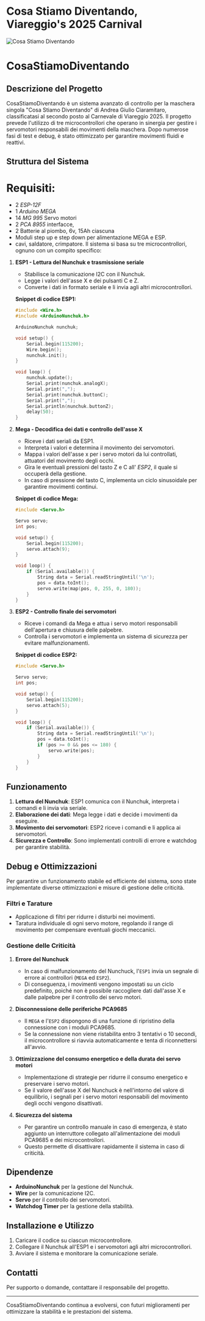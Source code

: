 # Cosa Stiamo Diventando, Viareggio's 2025 Carnival

![Cosa Stiamo Diventando](./img/cosaStiamoDiventando.jpg)


# CosaStiamoDiventando

## Descrizione del Progetto
CosaStiamoDiventando è un sistema avanzato di controllo per la maschera singola "Cosa Stiamo Diventando" di Andrea Giulio Ciaramitaro, classificatasi al secondo posto al Carnevale di Viareggio 2025. Il progetto prevede l'utilizzo di tre microcontrollori che operano in sinergia per gestire i servomotori responsabili dei movimenti della maschera. Dopo numerose fasi di test e debug, è stato ottimizzato per garantire movimenti fluidi e reattivi.

## Struttura del Sistema
# Requisiti:
- 2 *ESP-12F*
- 1 *Arduino MEGA*
- 14 *MG 995* Servo motori
- 2 *PCA 8955* interfacce,
- 2 Batterie al piombo, 6v, 15Ah ciascuna
- Moduli step up e step down per alimentazione MEGA e ESP.
- cavi, saldatore, crimpatore.
Il sistema si basa su tre microcontrollori, ognuno con un compito specifico:

1. **ESP1 - Lettura del Nunchuk e trasmissione seriale**
   - Stabilisce la comunicazione I2C con il Nunchuk.
   - Legge i valori dell'asse X e dei pulsanti C e Z.
   - Converte i dati in formato seriale e li invia agli altri microcontrollori.

   **Snippet di codice ESP1:**
   ```cpp
   #include <Wire.h>
   #include <ArduinoNunchuk.h>

   ArduinoNunchuk nunchuk;

   void setup() {
       Serial.begin(115200);
       Wire.begin();
       nunchuk.init();
   }

   void loop() {
       nunchuk.update();
       Serial.print(nunchuk.analogX);
       Serial.print(",");
       Serial.print(nunchuk.buttonC);
       Serial.print(",");
       Serial.println(nunchuk.buttonZ);
       delay(50);
   }
   ```

2. **Mega - Decodifica dei dati e controllo dell'asse X**
   - Riceve i dati seriali da ESP1.
   - Interpreta i valori e determina il movimento dei servomotori.
   - Mappa i valori dell'asse x per i servo motori da lui controllati, attuatori del movimento degli occhi.
   - Gira le eventuali pressioni del tasto Z e C all' *ESP2*, il quale si occuperà della gestione.  
   - In caso di pressione del tasto C, implementa un ciclo sinusoidale per garantire movimenti continui.

   **Snippet di codice Mega:**
   ```cpp
   #include <Servo.h>

   Servo servo;
   int pos;

   void setup() {
       Serial.begin(115200);
       servo.attach(9);
   }

   void loop() {
       if (Serial.available()) {
           String data = Serial.readStringUntil('\n');
           pos = data.toInt();
           servo.write(map(pos, 0, 255, 0, 180));
       }
   }
   ```

3. **ESP2 - Controllo finale dei servomotori**
   - Riceve i comandi da Mega e attua i servo motori responsabili dell'apertura e chiusura delle palpebre.
   - Controlla i servomotori e implementa un sistema di sicurezza per evitare malfunzionamenti.

   **Snippet di codice ESP2:**
   ```cpp
   #include <Servo.h>

   Servo servo;
   int pos;

   void setup() {
       Serial.begin(115200);
       servo.attach(5);
   }

   void loop() {
       if (Serial.available()) {
           String data = Serial.readStringUntil('\n');
           pos = data.toInt();
           if (pos >= 0 && pos <= 180) {
               servo.write(pos);
           }
       }
   }
   ```

## Funzionamento
1. **Lettura del Nunchuk**: ESP1 comunica con il Nunchuk, interpreta i comandi e li invia via seriale.
2. **Elaborazione dei dati**: Mega legge i dati e decide i movimenti da eseguire.
3. **Movimento dei servomotori**: ESP2 riceve i comandi e li applica ai servomotori.
4. **Sicurezza e Controllo**: Sono implementati controlli di errore e watchdog per garantire stabilità.

## Debug e Ottimizzazioni

Per garantire un funzionamento stabile ed efficiente del sistema, sono state implementate diverse ottimizzazioni e misure di gestione delle criticità.

### Filtri e Tarature  
- Applicazione di filtri per ridurre i disturbi nei movimenti.  
- Taratura individuale di ogni servo motore, regolando il range di movimento per compensare eventuali giochi meccanici.  

### Gestione delle Criticità  
1. **Errore del Nunchuck**  
   - In caso di malfunzionamento del Nunchuck, l'`ESP1` invia un segnale di errore ai controllori (`MEGA` ed `ESP2`).  
   - Di conseguenza, i movimenti vengono impostati su un ciclo predefinito, poiché non è possibile raccogliere dati dall'asse X e dalle palpebre per il controllo dei servo motori.  

2. **Disconnessione delle periferiche PCA9685**  
   - Il `MEGA` e l'`ESP2` dispongono di una funzione di ripristino della connessione con i moduli PCA9685.  
   - Se la connessione non viene ristabilita entro 3 tentativi o 10 secondi, il microcontrollore si riavvia automaticamente e tenta di riconnettersi all'avvio.  

3. **Ottimizzazione del consumo energetico e della durata dei servo motori**  
   - Implementazione di strategie per ridurre il consumo energetico e preservare i servo motori.  
   - Se il valore dell'asse X del Nunchuck è nell'intorno del valore di equilibrio, i segnali per i servo motori responsabili del movimento degli occhi vengono disattivati.  

4. **Sicurezza del sistema**  
   - Per garantire un controllo manuale in caso di emergenza, è stato aggiunto un interruttore collegato all'alimentazione dei moduli PCA9685 e dei microcontrollori.  
   - Questo permette di disattivare rapidamente il sistema in caso di criticità.  

## Dipendenze
- **ArduinoNunchuk** per la gestione del Nunchuk.
- **Wire** per la comunicazione I2C.
- **Servo** per il controllo dei servomotori.
- **Watchdog Timer** per la gestione della stabilità.

## Installazione e Utilizzo
1. Caricare il codice su ciascun microcontrollore.
2. Collegare il Nunchuk all'ESP1 e i servomotori agli altri microcontrollori.
3. Avviare il sistema e monitorare la comunicazione seriale.

## Contatti
Per supporto o domande, contattare il responsabile del progetto.

---

CosaStiamoDiventando continua a evolversi, con futuri miglioramenti per ottimizzare la stabilità e le prestazioni del sistema.

